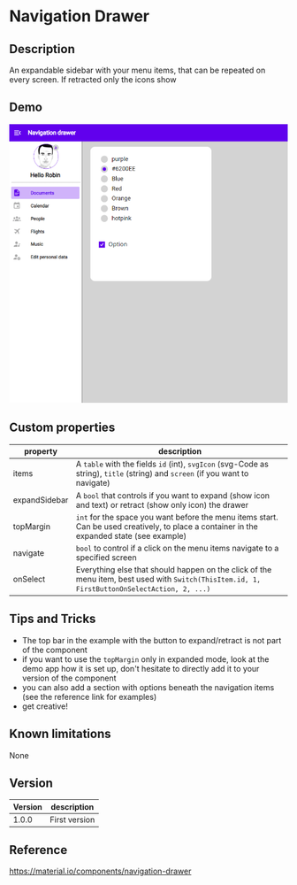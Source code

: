 # Navigation Drawer

## Description

An expandable sidebar with your menu items, that can be repeated on every screen. If retracted only the icons show

## Demo

![Navigation Drawer](../assets/cmp_MD_navigationdrawer.gif)

## Custom properties

| property | description |
| --- | --- |
| items | A `table` with the fields `id` (int), `svgIcon` (svg-Code as string), `title` (string) and `screen` (if you want to navigate) |
| expandSidebar | A `bool` that controls if you want to expand (show icon and text) or retract (show only icon) the drawer |
| topMargin | `int` for the space you want before the menu items start. Can be used creatively, to place a container in the expanded state (see example)
| navigate | `bool` to control if a click on the menu items navigate to a specified screen |
| onSelect | Everything else that should happen on the click of the menu item, best used with `Switch(ThisItem.id, 1, FirstButtonOnSelectAction, 2, ...)` |

## Tips and Tricks

* The top bar in the example with the button to expand/retract is not part of the component
* if you want to use the `topMargin` only in expanded mode, look at the demo app how it is set up, don't hesitate to directly add it to your version of the component
* you can also add a section with options beneath the navigation items (see the reference link for examples)
* get creative!

## Known limitations

None

## Version

| Version | description |
| --- | --- |
| 1.0.0 | First version |

## Reference

https://material.io/components/navigation-drawer
